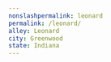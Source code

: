 ```yaml
---
﻿nonslashpermalink: leonard
permalink: /leonard/
alley: Leonard
city: Greenwood
state: Indiana
---
```

